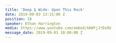 ```yaml
---
title: 'Deep & Wide: Upon This Rock'
date: 2019-09-03 13:15:00 Z
position: 18
speaker: Ethan Harrington
media: https://www.youtube.com/embed/kKWYjJrDsOU
message_date: 2019-09-01 10:00:00 Z
---
```


